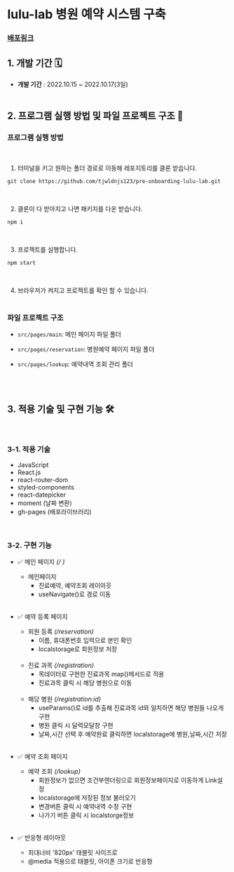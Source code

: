 # lulu-lab 병원 예약 시스템 구축

### **[배포링크](https://tjwldnjs123.github.io/pre-onboarding-lulu-lab)**


## 1. 개발 기간 🗓

- **개발 기간** : 2022.10.15 ~ 2022.10.17(3일)
  <br />
  <br />


## 2. 프로그램 실행 방법 및 파일 프로젝트 구조 🚧

### 프로그램 실행 방법

<br />

1.  터미널을 키고 원하는 폴더 경로로 이동해 레포지토리를 클론 받습니다.

```
git clone https://github.com/tjwldnjs123/pre-onboarding-lulu-lab.git
```

<br />

2.  클론이 다 받아지고 나면 패키지를 다운 받습니다.

```
npm i
```

<br />

3.  프로젝트를 실행합니다.

```
npm start
```

<br />

4. 브라우저가 켜지고 프로젝트를 확인 할 수 있습니다.
   <br />
   <br />

### 파일 프로젝트 구조


- `src/pages/main`: 메인 페이지 파일 폴더
- `src/pages/reservation`: 병원예약 페이지 파일 폴더
- `src/pages/lookup`: 예약내역 조회 관리 폴더

   <br />
   <br />

## 3. 적용 기술 및 구현 기능 🛠

<br />

### 3-1. 적용 기술

- JavaScript
- React.js
- react-router-dom
- styled-components
- react-datepicker
- moment (날짜 변환)
- gh-pages (배포라이브러리)

<br />

### 3-2. 구현 기능

- ✅ 메인 페이지 _(/ )_

    - 메인페이지
      - 진료예약, 예약조회 레이아웃
      - useNavigate()로 경로 이동

  <br />

- ✅ 예약 등록 페이지 

    - 회원 등록 _(/reservation)_
      - 이름, 휴대폰번호 입력으로 본인 확인
      - localstorage로 회원정보 저장
  <br />

    - 진료 과목 _(/registration)_
      - 목데이터로 구현한 진료과목 map()메서드로 적용
      - 진료과목 클릭 시 해당 병원으로 이동
      
  <br />
  
    - 해당 병원 _(/registration:id)_
      - useParams()로 id를 추출해 진료과목 id와 일치하면 해당 병원들 나오게 구현
      - 병원 클릭 시 달력모달창 구현
      - 날짜,시간 선택 후 예약완료 클릭하면 localstorage에 병원,날짜,시간 저장
      
   <br />
   
- ✅ 예약 조회 페이지    
    - 예약 조회 _(/lookup)_
      - 회원정보가 없으면 조건부렌더링으로 회원정보페이지로 이동하게 Link설정
      - localstorage에 저장된 정보 불러오기
      - 변경버튼 클릭 시 예약내역 수정 구현
      - 나가기 버튼 클릭 시 localstorge정보 
      
    <br />
- ✅ 반응형 레이아웃
  - 최대너비 '820px' 태블릿 사이즈로 
  - @media 적용으로 태블릿, 아이폰 크기로 반응형    
